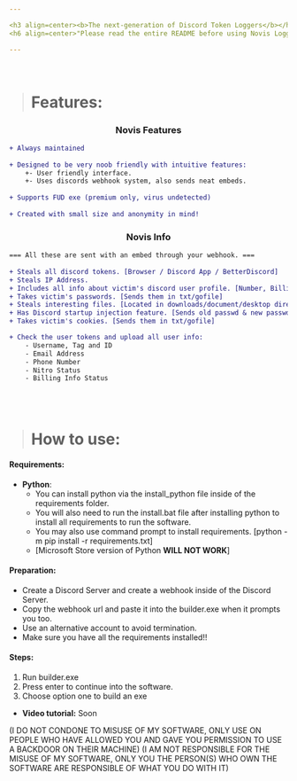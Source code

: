 ```yaml
---

<h3 align=center><b>The next-generation of Discord Token Loggers</b></h3>
<h6 align=center>"Please read the entire README before using Novis Logger."</h4>

---
```



</br>


> # Features:
<h3 align=center>Novis Features</h3>

```diff
+ Always maintained
  
+ Designed to be very noob friendly with intuitive features:
    +- User friendly interface.
    +- Uses discords webhook system, also sends neat embeds.
  
+ Supports FUD exe (premium only, virus undetected)
  
+ Created with small size and anonymity in mind!
```

<h3 align=center>Novis Info</h3>

```diff
=== All these are sent with an embed through your webhook. ===  
 
+ Steals all discord tokens. [Browser / Discord App / BetterDiscord]
+ Steals IP Address. 
+ Includes all info about victim's discord user profile. [Number, Billing Info, Badges, Email, HQ Friends]
+ Takes victim's passwords. [Sends them in txt/gofile]
+ Steals interesting files. [Located in downloads/document/desktop directories]
+ Has Discord startup injection feature. [Sends old passwd & new passwd / new token]
+ Takes victim's cookies. [Sends them in txt/gofile]

+ Check the user tokens and upload all user info:
    - Username, Tag and ID
    - Email Address 
    - Phone Number
    - Nitro Status
    - Billing Info Status
    
```

</br>


> # How to use:
#### Requirements:
- **Python**:
    - You can install python via the install_python file inside of the requirements folder.
    - You will also need to run the install.bat file after installing python to install all requirements to run the software.
    - You may also use command prompt to install requirements. [python -m pip install -r requirements.txt]
    - [Microsoft Store version of Python **WILL NOT WORK**]

#### Preparation:
- Create a Discord Server and create a webhook inside of the Discord Server.
- Copy the webhook url and paste it into the builder.exe when it prompts you too.
- Use an alternative account to avoid termination.
- Make sure you have all the requirements installed!!

#### Steps:
1. Run builder.exe
2. Press enter to continue into the software.
3. Choose option one to build an exe

- **Video tutorial:** Soon


(I DO NOT CONDONE TO MISUSE OF MY SOFTWARE, ONLY USE ON PEOPLE WHO HAVE ALLOWED YOU AND GAVE YOU PERMISSION TO USE A BACKDOOR ON THEIR MACHINE)
(I AM NOT RESPONSIBLE FOR THE MISUSE OF MY SOFTWARE, ONLY YOU THE PERSON(S) WHO OWN THE SOFTWARE ARE RESPONSIBLE OF WHAT YOU DO WITH IT)


</br>
